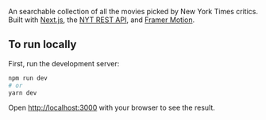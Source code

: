 An searchable collection of all the movies picked by New York Times critics. Built with [Next.js](https://nextjs.org/), the [NYT REST API](https://developer.nytimes.com/docs/movie-reviews-api/1/overview), and [Framer Motion](https://www.framer.com/motion/).

## To run locally

First, run the development server:

```bash
npm run dev
# or
yarn dev
```

Open [http://localhost:3000](http://localhost:3000) with your browser to see the result.
